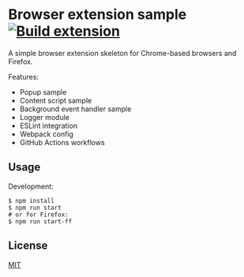# Browser extension sample [![Build extension](https://github.com/ba32107/browser-extension-sample/actions/workflows/build.yaml/badge.svg)](https://github.com/ba32107/browser-extension-sample/actions/workflows/build.yaml)

A simple browser extension skeleton for Chrome-based browsers and Firefox.

Features:
 * Popup sample
 * Content script sample
 * Background event handler sample
 * Logger module
 * ESLint integration
 * Webpack config
 * GitHub Actions workflows

## Usage

Development:
```
$ npm install
$ npm run start
# or for Firefox:
$ npm run start-ff
```

## License

[MIT](https://github.com/ba32107/browser-extension-sample/blob/main/LICENSE)
